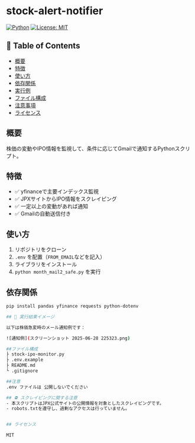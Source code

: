 # stock-alert-notifier

[![Python](https://img.shields.io/badge/python-3.10+-blue)](https://www.python.org/)
[![License: MIT](https://img.shields.io/badge/license-MIT-green)](LICENSE)

## 📌 Table of Contents
- [概要](#概要)
- [特徴](#特徴)
- [使い方](#使い方)
- [依存関係](#依存関係)
- [実行例](#実行例)
- [ファイル構成](#ファイル構成)
- [注意事項](#注意事項)
- [ライセンス](#ライセンス)

## 概要
株価の変動やIPO情報を監視して、条件に応じてGmailで通知するPythonスクリプト。

## 特徴
- ✅ yfinanceで主要インデックス監視  
- ✅ JPXサイトからIPO情報をスクレイピング  
- ✅ 一定以上の変動があれば通知  
- ✅ Gmailの自動送信付き

## 使い方
1. リポジトリをクローン  
2. `.env` を配置（`FROM_EMAIL`などを記入）  
3. ライブラリをインストール  
4. `python month_mail2_safe.py` を実行

## 依存関係
```bash
pip install pandas yfinance requests python-dotenv

## 📸 実行結果イメージ

以下は株価急変時のメール通知例です：

![通知例](スクリーンショット 2025-06-28 225323.png)

##ファイル構成
├ stock-ipo-monitor.py
├ .env.example
├ README.md
└ .gitignore

##注意
.env ファイルは 公開しないでください

## ⛔ スクレイピングに関する注意
- 本スクリプトはJPX公式サイトの公開情報を対象としたスクレイピングです。
- robots.txtを遵守し、過剰なアクセスは行っていません。


## ライセンス

MIT
